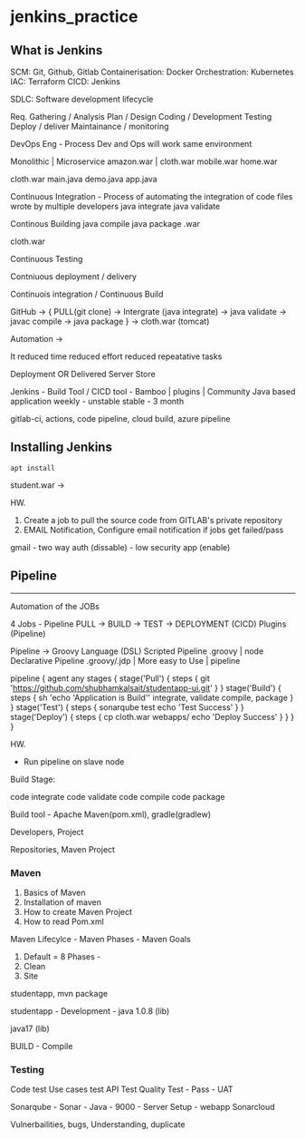 # jenkins_practice

## What is Jenkins
SCM: Git, Github, Gitlab
Containerisation: Docker
Orchestration: Kubernetes
IAC: Terraform
CICD: Jenkins

SDLC: Software development lifecycle

Req. Gathering / Analysis
Plan / Design
Coding / Development
Testing
Deploy / deliver
Maintainance / monitoring

DevOps Eng - Process Dev and Ops will work same environment 


Monolithic | Microservice
amazon.war |    cloth.war
                mobile.war
                home.war

cloth.war
    main.java
    demo.java
    app.java

Continuous Integration - Process of automating the integration of code files wrote by multiple developers
java integrate 
java validate

Continous Building
java compile
java package .war

cloth.war

Continuous Testing

Contniuous deployment / delivery



Continuois integration / Continuous Build

GitHub -> { PULL(git clone) -> Intergrate (java integrate) -> 
java validate -> javac compile -> java package } -> cloth.war (tomcat)

Automation -> 

It reduced time
reduced effort
reduced repeatative tasks


Deployment   OR    Delivered
  Server             Store



Jenkins - Build Tool / CICD tool - Bamboo | plugins | Community 
Java based application
weekly - unstable
stable - 3 month

gitlab-ci, actions, code pipeline, cloud build, azure pipeline


## Installing Jenkins
```
apt install 

```

student.war  -> 

HW.
1. Create a job to pull the source code from GITLAB's private repository
2. EMAIL Notification, Configure email notification if jobs get failed/pass

gmail - two way auth (dissable) - low security app (enable)



## Pipeline
-----------

Automation of the JOBs

4 Jobs - Pipeline
PULL -> BUILD -> TEST -> DEPLOYMENT (CICD)
Plugins (Pipeline)

Pipeline -> Groovy Language (DSL)
Scripted Pipeline .groovy | node
Declarative Pipeline .groovy/.jdp | More easy to Use | pipeline

pipeline {
    agent any
    stages {
        stage('Pull') {
            steps {
                git 'https://github.com/shubhamkalsait/studentapp-ui.git'
            }
        }
        stage('Build') {
            steps {
                sh 'echo \'Application is Build\''
                integrate, validate
                compile, package
            }
        }
        stage('Test') {
            steps { 
                sonarqube test
                echo 'Test Success'
            }
        }
        stage('Deploy') {
            steps {
                cp cloth.war webapps/
                echo 'Deploy Success'
            }
        }
    }
}

HW.
- Run pipeline on slave node


Build Stage:

code integrate
code validate
code compile
code package

Build tool - Apache Maven(pom.xml), gradle(gradlew)

Developers, Project 

Repositories, Maven Project


### Maven


1. Basics of Maven
2. Installation of maven
3. How to create Maven Project
4. How to read Pom.xml


Maven Lifecylce - Maven Phases - Maven Goals

1. Default = 8 Phases - 
2. Clean 
3. Site

studentapp, mvn package 

studentapp - Development - java 1.0.8 (lib)

java17  (lib)

BUILD - Compile


### Testing

Code test
Use cases test
API Test
Quality Test - Pass - 
UAT 

Sonarqube - Sonar - Java - 9000 - Server Setup - webapp
Sonarcloud

Vulnerbailities, bugs, Understanding, duplicate 
